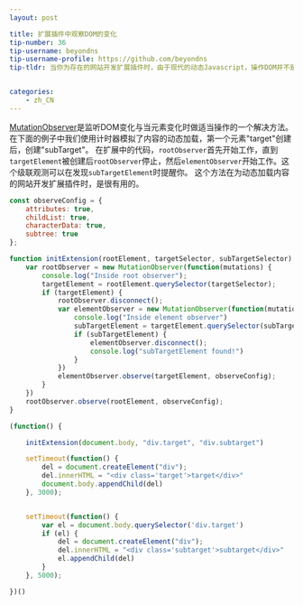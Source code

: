 ```yaml
---
layout: post

title: 扩展插件中观察DOM的变化
tip-number: 36
tip-username: beyondns
tip-username-profile: https://github.com/beyondns
tip-tldr: 当你为存在的网站开发扩展插件时，由于现代的动态Javascript，操作DOM并不是很容易。


categories:
    - zh_CN
---
```

[MutationObserver](https://developer.mozilla.org/zh-CN/docs/Web/API/MutationObserver)是监听DOM变化与当元素变化时做适当操作的一个解决方法。在下面的例子中我们使用计时器模拟了内容的动态加载，第一个元素"target"创建后，创建"subTarget"。
在扩展中的代码，`rootObserver`首先开始工作，直到`targetElement`被创建后`rootObserver`停止，然后`elementObserver`开始工作。这个级联观测可以在发现`subTargetElement`时提醒你。
这个方法在为动态加载内容的网站开发扩展插件时，是很有用的。

```js
const observeConfig = {
    attributes: true,
    childList: true,
    characterData: true,
    subtree: true
};

function initExtension(rootElement, targetSelector, subTargetSelector) {
    var rootObserver = new MutationObserver(function(mutations) {
        console.log("Inside root observer");
        targetElement = rootElement.querySelector(targetSelector);
        if (targetElement) {
            rootObserver.disconnect();
            var elementObserver = new MutationObserver(function(mutations) {
                console.log("Inside element observer")
                subTargetElement = targetElement.querySelector(subTargetSelector);
                if (subTargetElement) {
                    elementObserver.disconnect();
                    console.log("subTargetElement found!")
                }
            })
            elementObserver.observe(targetElement, observeConfig);
        }
    })
    rootObserver.observe(rootElement, observeConfig);
}

(function() {

    initExtension(document.body, "div.target", "div.subtarget")

    setTimeout(function() {
        del = document.createElement("div");
        del.innerHTML = "<div class='target'>target</div>"
        document.body.appendChild(del)
    }, 3000);


    setTimeout(function() {
        var el = document.body.querySelector('div.target')
        if (el) {
            del = document.createElement("div");
            del.innerHTML = "<div class='subtarget'>subtarget</div>"
            el.appendChild(del)
        }
    }, 5000);

})()
```

